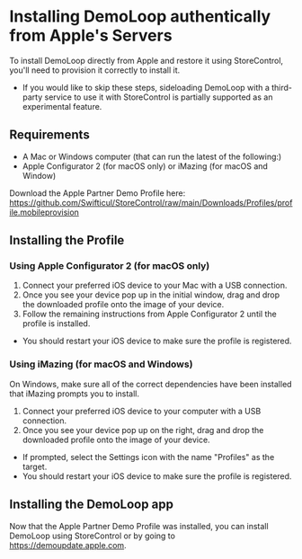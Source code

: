 # Installing DemoLoop authentically from Apple's Servers
To install DemoLoop directly from Apple and restore it using StoreControl, you'll need to provision it correctly to install it.

- If you would like to skip these steps, sideloading DemoLoop with a third-party service to use it with StoreControl is partially supported as an experimental feature.

## Requirements

- A Mac or Windows computer (that can run the latest of the following:)
- Apple Configurator 2 (for macOS only) or iMazing (for macOS and Window)

Download the Apple Partner Demo Profile here: https://github.com/Swifticul/StoreControl/raw/main/Downloads/Profiles/profile.mobileprovision

## Installing the Profile

### Using Apple Configurator 2 (for macOS only)
1. Connect your preferred iOS device to your Mac with a USB connection.
2. Once you see your device pop up in the initial window, drag and drop the downloaded profile onto the image of your device.
3. Follow the remaining instructions from Apple Configurator 2 until the profile is installed.

- You should restart your iOS device to make sure the profile is registered.

### Using iMazing (for macOS and Windows)
On Windows, make sure all of the correct dependencies have been installed that iMazing prompts you to install.

1. Connect your preferred iOS device to your computer with a USB connection.
2. Once you see your device pop up on the right, drag and drop the downloaded profile onto the image of your device.

- If prompted, select the Settings icon with the name "Profiles" as the target.
- You should restart your iOS device to make sure the profile is registered.

## Installing the DemoLoop app
Now that the Apple Partner Demo Profile was installed, you can install DemoLoop using StoreControl or by going to https://demoupdate.apple.com.
